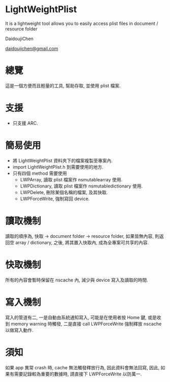 LightWeightPlist
================

It is a lightweight tool allows you to easily access plist files in document / resource folder

DaidoujiChen

daidoujichen@gmail.com

總覽
======
這是一個方便而且輕量的工具, 幫助存取, 並使用 plist 檔案.

支援
======
- 只支援 ARC.

簡易使用
======
- 將 LightWeightPlist 資料夾下的檔案複製至專案內.
- import LightWeightPlist.h 到需要使用的地方.
- 只有四個 method 需要使用
  - LWPArray, 讀取 plist 檔案作 nsmutablearray 使用.
  - LWPDictionary, 讀取 plist 檔案作 nsmutabledictionary 使用.
  - LWPDelete, 刪除某個名稱的檔案, 及其快取.
  - LWPForceWrite, 強制寫回 device.
  
讀取機制
======
讀取的順序為, 快取 -> document folder -> resource folder, 如果皆無內容, 則返回空 array / dictionary,
之後, 將其置入快取內, 成為全專案可共享的內容.

快取機制
======
所有的內容會暫時保留在 nscache 內, 減少與 device 寫入及讀取的時間.

寫入機制
======
寫入的管道有二, 一是自動由系統通知寫入, 可能是在使用者按 Home 鍵, 或是收到 memory warning 時觸發, 二是直接 call LWPForceWrite 強制釋放 nscache 以做寫入動作.

須知
======
如果 app 異常 crash 時, cache 無法觸發釋放行為, 因此資料會無法回寫, 因此, 如果有需要記錄較為重要的數據時, 請直接下 LWPForceWrite 以防萬一.





